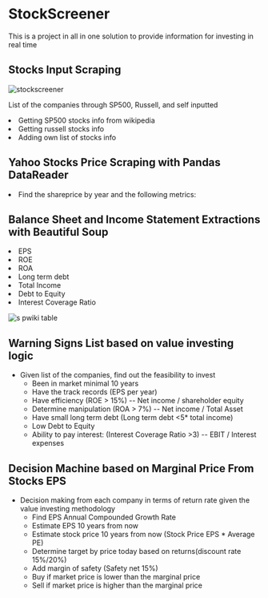 # StockScreener
This is a project in all in one solution to provide information for investing in real time
<h2>Stocks Input Scraping</h2>

![stockscreener](https://user-images.githubusercontent.com/62877852/150923314-4812b44a-e3ac-41b9-8ba8-da6a5ab7d66b.png)

List of the companies through SP500, Russell, and self inputted
<li>Getting SP500 stocks info from wikipedia</li>
<li>Getting russell stocks info
</li>
<li>Adding own list of stocks info</li>
<h2>Yahoo Stocks Price Scraping with Pandas DataReader</h2>
<li>Find the shareprice by year and the following metrics:</li>
<h2>Balance Sheet and Income Statement Extractions with Beautiful Soup</h2>
<li>EPS</li>
<li>ROE</li>
<li>ROA</li>
<li>Long term debt</li>
<li>Total Income</li>
<li>Debt to Equity</li>
<li>Interest Coverage Ratio</li>

![s pwiki table](https://user-images.githubusercontent.com/62877852/150923211-fdcecd26-a837-4688-b6a8-25754fded9d7.png)

## Warning Signs List based on value investing logic
* Given list of the companies, find out the feasibility to invest
    * Been in market minimal 10 years
    * Have the track records (EPS per year)
    * Have efficiency (ROE > 15%) -- Net income / shareholder equity
    * Determine manipulation (ROA > 7%) -- Net income / Total Asset
    * Have small long term debt (Long term debt <5* total income)
    * Low Debt to Equity
    * Ability to pay interest: (Interest Coverage Ratio >3) -- EBIT / Interest expenses

## Decision Machine based on Marginal Price From Stocks EPS
* Decision making from each company in terms of return rate given the value investing methodology
    * Find EPS Annual Compounded Growth Rate
    * Estimate EPS 10 years from now
    * Estimate stock price 10 years from now (Stock Price EPS * Average PE)
    * Determine target by price today based on returns(discount rate 15%/20%)
    * Add margin of safety (Safety net 15%)
    * Buy if market price is lower than the marginal price
	* Sell if market price is higher than the marginal price


